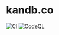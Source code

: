 # kandb.co

[![CI](https://github.com/brianespinosa/kandb.co/actions/workflows/ci.yml/badge.svg)](https://github.com/brianespinosa/kandb.co/actions/workflows/ci.yml)
[![CodeQL](https://github.com/brianespinosa/kandb.co/actions/workflows/github-code-scanning/codeql/badge.svg)](https://github.com/brianespinosa/kandb.co/actions/workflows/github-code-scanning/codeql)
